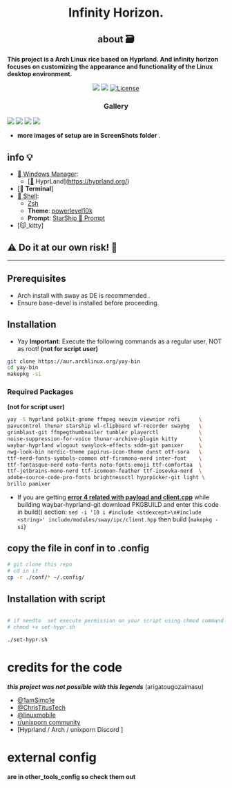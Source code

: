 
<div align="center"><h1><b>Infinity Horizon.</b></h1></div>


 <div align="center"><h2><b>about 🗃️</b></h2></div>


**This project is a Arch Linux rice based on Hyprland. And infinity horizon focuses on customizing 
          the appearance and functionality of the Linux desktop environment.**

<div  align="center">
  
![](https://img.shields.io/github/last-commit/iamverysimp1e/dots?&style=for-the-badge&color=8D748C&logoColor=D9E0EE&labelColor=252733)
![](https://img.shields.io/github/stars/h1tarxeth/Dots_infinity_horizon?style=for-the-badge&logo=starship&color=AB6C6A&logoColor=D9E0EE&labelColor=252733)
<a href="https://github.com/h1tarxeth/Dots_infinity_horizon/blob/main/LICENSE">
<img alt="License" src="https://img.shields.io/github/license/h1tarxeth/Dots_infinity_horizon?style=for-the-badge&logo=starship&color=A1C999&logoColor=D9E0EE&labelColor=252733" />
</a>
</div>


<div align="center"><h3><b>Gallery</b></h3></div>

![](https://github.com/h1tarxeth/Dots_infinity_horizon/blob/main/ScreenShots/1.png)
![](https://github.com/h1tarxeth/Dots_infinity_horizon/blob/main/ScreenShots/3.png)
![](https://github.com/h1tarxeth/Dots_infinity_horizon/blob/main/ScreenShots/4.png)
![](https://github.com/h1tarxeth/Dots_infinity_horizon/blob/main/ScreenShots/6.png)

- **more images of setup are in ScreenShots folder** .

## info 💡
- [🦄 Windows Manager]():
  - [[🔮](https://emojipedia.org/crystal-ball/) HyprLand](https://hyprland.org/)
-  [🎃 **Terminal**]
  - [🌌 Shell](#shell): 
    - [Zsh](https://www.zsh.org/)
    - **Theme**: [powerlevel10k](https://github.com/romkatv/powerlevel10k)
    - **Prompt**: [StarShip 🚀 Prompt ](https://starship.rs/guide/#%F0%9F%9A%80-installation)
 - [😽_kitty]

## ⚠️ **Do it at our own risk!** 🛑
---
## Prerequisites

- Arch install with sway as DE is recommended .
- Ensure base-devel is installed before proceeding.

## Installation

-  Yay 
**Important**: Execute the following commands as a regular user, NOT as root! 
**(not for script user)**
``` bash
git clone https://aur.archlinux.org/yay-bin
cd yay-bin
makepkg -si
```

### Required Packages
**(not for script user)**
``` bash
yay -S hyprland polkit-gnome ffmpeg neovim viewnior rofi      \
pavucontrol thunar starship wl-clipboard wf-recorder swaybg   \
grimblast-git ffmpegthumbnailer tumbler playerctl             \
noise-suppression-for-voice thunar-archive-plugin kitty       \
waybar-hyprland wlogout swaylock-effects sddm-git pamixer     \
nwg-look-bin nordic-theme papirus-icon-theme dunst otf-sora   \
ttf-nerd-fonts-symbols-common otf-firamono-nerd inter-font    \
ttf-fantasque-nerd noto-fonts noto-fonts-emoji ttf-comfortaa  \
ttf-jetbrains-mono-nerd ttf-icomoon-feather ttf-iosevka-nerd  \
adobe-source-code-pro-fonts brightnessctl hyprpicker-git light \
brillo pamixer 
```

- If you are getting **[error 4 related with payload and client.cpp](https://github.com/Alexays/Waybar/issues/2159)** while building waybar-hyprland-git download PKGBUILD and enter this code in build() section:
``` sed -i '10 i #include <stdexcept>\n#include <string>' include/modules/sway/ipc/client.hpp ``` then build (```makepkg -si```)

## copy the file in conf in to .config
```bash
# git clone this repo
# cd in it 
cp -r ./conf/* ~/.config/

```

## **Installation with script**

``` bash

# if needto  set execute permission on your script using chmod command :  
# chmod +x set-hypr.sh

./set-hypr.sh

```

# credits for the code 
***this project was not possible with this legends***  (arigatougozaimasu)
- [@1amSimp1e](https://github.com/1amSimp1e)
- [@ChrisTitusTech](https://github.com/ChrisTitusTech)
- [@linuxmobile](https://github.com/linuxmobile)
- [r/unixporn community](https://www.reddit.com/r/unixporn/)
- [Hyprland / Arch / unixporn Discord ]

# external config 
**are in other_tools_config so check them out**

